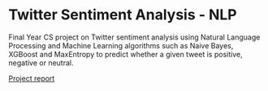 
# Twitter Sentiment Analysis - NLP

Final Year CS project on Twitter sentiment analysis using Natural Language Processing and Machine Learning algorithms such as Naive Bayes, XGBoost and MaxEntropy to predict whether a given tweet is positive, negative or neutral.

[Project report](https://github.com/ameensidhiquemy/Sentiment-analysis-NLP/blob/master/report.pdf)
